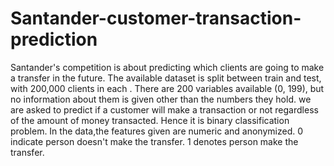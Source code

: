# Santander-customer-transaction-prediction
Santander's competition is about predicting which clients are going to make a transfer in the future. 
The available dataset is split between train and test, with 200,000 clients in each . 
There are 200 variables available (0, 199), but no information about them is given other than the numbers they hold.
we are asked to predict if a customer will make a transaction or not regardless of the amount of money transacted. 
Hence it is binary classification problem. 
In the data,the features given are numeric and anonymized.
0 indicate person doesn't make the transfer. 1 denotes person make the transfer.
